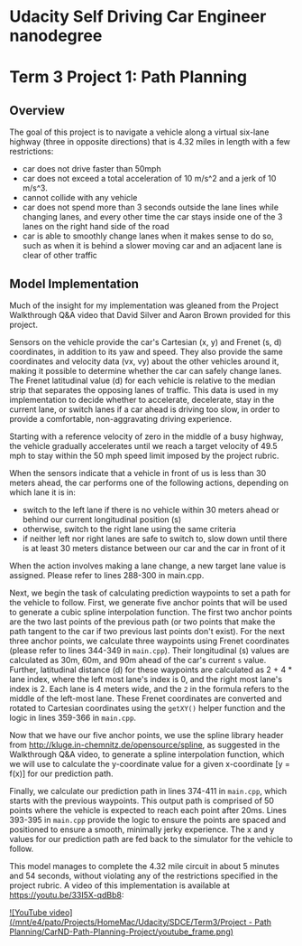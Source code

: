 # Udacity Self Driving Car Engineer nanodegree

# Term 3 Project 1: Path Planning



## Overview

The goal of this project is to navigate a vehicle along a virtual six-lane highway (three in opposite directions) that is 4.32 miles in length with a few restrictions:

- car does not drive faster than 50mph
- car does not exceed a total acceleration of 10 m/s^2 and a jerk of 10 m/s^3.
- cannot collide with any vehicle
- car does not spend more than 3 seconds outside the lane lines while changing lanes, and every other time the car stays inside one of the 3 lanes on the right hand side of the road
- car is able to smoothly change lanes when it makes sense to do so, such as when it is behind a slower moving car and an adjacent lane is clear of other traffic




## Model Implementation

Much of the insight for my implementation was gleaned from the Project Walkthrough Q&A video that David Silver and Aaron Brown provided for this project.

Sensors on the vehicle provide the car's Cartesian (x, y) and Frenet (s, d) coordinates, in addition to its yaw and speed.  They also provide the same coordinates and velocity data (vx, vy) about the other vehicles around it, making it possible to determine whether the car can safely change lanes.  The Frenet latitudinal value (d) for each vehicle is relative to the median strip that separates the opposing lanes of traffic.  This data is used in my implementation to decide whether to accelerate,  decelerate, stay in the current lane, or switch lanes if a car ahead is driving too slow, in order to provide a comfortable, non-aggravating driving experience. 

Starting with a reference velocity of zero in the middle of a busy highway, the vehicle gradually accelerates until we reach a target velocity of 49.5 mph to stay within the 50 mph speed limit imposed by the project rubric.

When the sensors indicate that a vehicle in front of us is less than 30 meters ahead, the car performs one of the following actions, depending on which lane it is in:

- switch to the left lane if there is no vehicle within 30 meters ahead or behind our current longitudinal position (s)
- otherwise, switch to the right lane using the same criteria
- if neither left nor right lanes are safe to switch to, slow down until there is at least 30 meters distance between our car and the car in front of it

When the action involves making a lane change, a new target lane value is assigned.  Please refer to lines 288-300 in main.cpp.

Next, we begin the task of calculating prediction waypoints to set a path for the vehicle to follow.  First, we generate five anchor points that will be used to generate a cubic spline interpolation function.  The first two anchor points are the two last points of the previous path (or two points that make the path tangent to the car if two previous last points don't exist).  For the next three anchor points, we calculate three waypoints using Frenet coordinates (please refer to lines 344-349 in `main.cpp`).  Their longitudinal (s) values are calculated as 30m, 60m, and 90m ahead of the car's current `s` value.  Further, latitudinal distance (d) for these waypoints are calculated as 2 + 4 * lane index, where the left most lane's index is 0, and the right most lane's index is 2.  Each lane is 4 meters wide, and the `2` in the formula refers to the middle of the left-most lane.  These Frenet coordinates are converted and rotated to Cartesian coordinates using the `getXY()` helper function and the logic in lines 359-366 in `main.cpp`.

Now that we have our five anchor points, we use the spline library header from http://kluge.in-chemnitz.de/opensource/spline, as suggested in the Walkthrough Q&A video, to generate a spline interpolation function, which we will use to calculate the y-coordinate value for a given x-coordinate [y = f(x)] for our prediction path.

Finally, we calculate our prediction path in lines 374-411 in `main.cpp`, which starts with the previous waypoints.  This output path is comprised of 50 points where the vehicle is expected to reach each point after 20ms.  Lines 393-395 in `main.cpp` provide the logic to ensure the points are spaced and positioned to ensure a smooth, minimally jerky experience.  The x and y values for our prediction path are fed back to the simulator for the vehicle to follow.

This model manages to complete the 4.32 mile circuit in about 5 minutes and 54 seconds, without violating any of the restrictions specified in the project rubric.  A video of this implementation is available at https://youtu.be/33I5X-qdBb8:

[![YouTube video](/mnt/e4/pato/Projects/HomeMac/Udacity/SDCE/Term3/Project - Path Planning/CarND-Path-Planning-Project/youtube_frame.png)](https://youtu.be/33I5X-qdBb8)